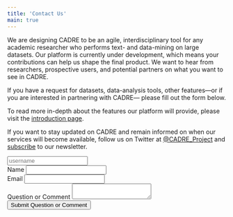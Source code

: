```yaml
---
title: 'Contact Us'
main: true
---
```


We are designing CADRE to be an agile, interdisciplinary tool for any academic researcher who performs text- and data-mining on large datasets. Our platform is currently under development, which means your contributions can help us shape the final product. We want to hear from researchers, prospective users, and potential partners on what you want to see in CADRE.

If you have a request for datasets, data-analysis tools, other features&mdash;or if you are interested in partnering with CADRE&mdash; please fill out the form below.

To read more in-depth about the features our platform will provide, please visit the [introduction page](https://cadre.iu.edu/website/grav/about-cadre/introduction).

If you want to stay updated on CADRE and remain informed on when our services will become available, follow us on Twitter at [@CADRE_Project](https://twitter.com/CADRE_Project) and [subscribe](https://cadre.iu.edu/website/grav/news-and-events) to our newsletter.


<form  id="the_form" action="./contact-us/process" method="POST" enctype="multipart/form-data">
<input type="text" id="username_field" name="username" placeholder="username">
<input type="hidden" value="general_contact" name="form_name">
<div class="row">
<div class="form-group col-md-6">
<label for="Requestor_Name">Name</label>
<input class="form-control" required="" type="text" id="Requestor_Name" name="Requestor_Name">
</div>
<div class="form-group col-md-6">
<label for="Requestor_Email">Email</label>
<input class="form-control" required="" type="email" id="Requestor_Email" name="Requestor_Email">
</div>
<div class="form-group col">
<label for="Question_or_Comment">Question or Comment</label>
<textarea class="form-control" required="" name="Question_or_Comment" id="Question_or_Comment"></textarea>
</div>
</div>

<div class="form-group col">
<input class="btn btn-primary" type="Submit" value="Submit Question or Comment">
</div>
</form>

